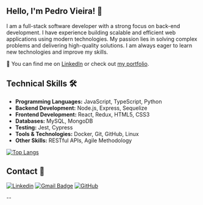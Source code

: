 ## Hello, I'm Pedro Vieira! 👋

I am a full-stack software developer with a strong focus on back-end development. I have experience building scalable and efficient web applications using modern technologies. My passion lies in solving complex problems and delivering high-quality solutions. I am always eager to learn new technologies and improve my skills.

💬 You can find me on <a href="https://www.linkedin.com/in/pedro-vieira-dev/">LinkedIn</a> or check out <a href="https://pedro-vieiraf.github.io/Portfolio/">my portfolio</a>.

## Technical Skills 🛠️

- **Programming Languages:** JavaScript, TypeScript, Python
- **Backend Development:** Node.js, Express, Sequelize
- **Frontend Development:** React, Redux, HTML5, CSS3
- **Databases:** MySQL, MongoDB
- **Testing:** Jest, Cypress
- **Tools & Technologies:** Docker, Git, GitHub, Linux
- **Other Skills:** RESTful APIs, Agile Methodology

[![Top Langs](https://github-readme-stats.vercel.app/api/top-langs/?username=pedro-vieiraf&theme=dark)](https://github.com/pedro-vieiraf/github-readme-stats)

## Contact 📧

[![Linkedin](https://img.shields.io/badge/-LinkedIn-blue?style=flat-square&logo=Linkedin&logoColor=white&link=https://www.linkedin.com/in/pedro-vieira-dev/)](https://www.linkedin.com/in/pedro-vieira-dev/)
[![Gmail Badge](https://img.shields.io/badge/-Gmail-FF0000?style=flat-square&labelColor=FF0000&logo=gmail&logoColor=white&link=pedrovieirafdev@gmail.com)](mailto:pedrovieirafdev@gmail.com)
[![GitHub](https://img.shields.io/github/followers/pedro-vieiraf?label=follow&style=social)](https://github.com/pedro-vieiraf)

--
<!--
**pedro-vieiraf/pedro-vieiraf** is a ✨ _special_ ✨ repository because its `README.md` (this file) appears on your GitHub profile.

Here are some ideas to get you started:

- 🔭 I’m currently working on ...
- 🌱 I’m currently learning ...
- 👯 I’m looking to collaborate on ...
- 🤔 I’m looking for help with ...
- 💬 Ask me about ...
- 📫 How to reach me: ...
- 😄 Pronouns: ...
- ⚡ Fun fact: ...
-->

